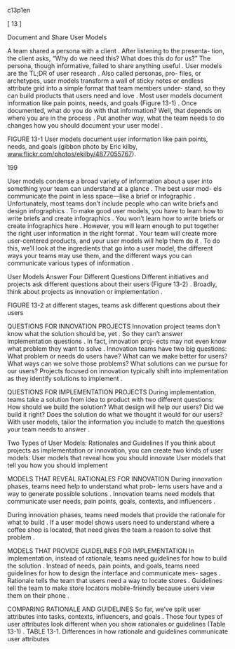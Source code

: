 c13p1en

[ 13 ]

Document and Share User Models

A team shared a persona with a client . After listening to the presenta- tion, the client asks, “Why do we need this? What does this do for us?” The persona, though informative, failed to share anything useful .
User models are the TL;DR of user research . Also called personas, pro- files, or archetypes, user models transform a wall of sticky notes or endless attribute grid into a simple format that team members under- stand, so they can build products that users need and love .
Most user models document information like pain points, needs, and goals (Figure 13-1) . Once documented, what do you do with that  information? Well, that depends on where you are in the process . Put another way, what  the team needs to do changes how you should document your user model .

FIGURE 13-1
User models document user information like pain points, needs, and goals (gibbon photo by Eric kilby, www.flickr.com/photos/ekilby/4877055767).

199


User models condense a broad variety of information about a user into something your team can understand at a glance .  The best user mod-   els communicate the point in less space—like a brief or infographic . Unfortunately, most teams don’t include people who  can  write  briefs and design infographics . To make good user models, you have to learn how to write briefs and create infographics .
You won’t learn how to write briefs or create infographics here . However, you will learn enough to put together the right user information in the right format . Your team will create more user-centered products, and your user models will help them do it .
To do this, we’ll look at the ingredients that go into a user model, the different ways your teams may use them, and the different ways you can communicate various types of information .

User Models Answer Four Different Questions
Different initiatives and projects ask different questions  about  their  users (Figure 13-2) . Broadly, think about projects as innovation or implementation .

FIGURE 13-2
at different stages, teams ask different questions about their users


QUESTIONS FOR INNOVATION PROJECTS
Innovation project teams don’t  know what the solution should be, yet .  So they can’t answer implementation questions . In fact, innovation proj- ects may not even know what problem they want to solve . Innovation teams have two big questions:
What problem or needs do users have? What can we make better for users?
What ways can we solve those problems? What solutions can we pursue for our users?
Projects focused on innovation typically shift into implementation  as they identify solutions to implement .

QUESTIONS FOR IMPLEMENTATION PROJECTS
During implementation, teams take a solution from idea to product with two different questions:
How should we build the solution? What design will help our users?
Did we build it right? Does the solution do what we thought it would for our users?
With user models, tailor the information you include to match the questions your team needs to answer .

Two Types of User Models:
Rationales and Guidelines
If you think about projects as implementation or innovation, you can create two kinds of user models:
User models that reveal how you should innovate
User models that tell you how you should implement

MODELS THAT REVEAL RATIONALES FOR INNOVATION
During innovation phases, teams need help to understand what  prob- lems users have and a way to generate possible solutions . Innovation teams need models that communicate user needs, pain points, goals, contexts, and influencers .


During innovation phases, teams need models that provide  the  rationale for what to build . If a user model shows users need to understand where a coffee shop is located, that need gives the team a reason to solve that problem .

MODELS THAT PROVIDE GUIDELINES FOR IMPLEMENTATION
In implementation, instead of rationale, teams need guidelines for how   to build the solution .  Instead of needs, pain points, and goals, teams  need guidelines for how to design the interface and communicate mes- sages . Rationale tells the team that users need a way to locate stores . Guidelines tell the team to make store locators mobile-friendly because users view them on their phone .

COMPARING RATIONALE AND GUIDELINES
So far, we’ve split user attributes into tasks, contexts, influencers, and goals . Those four types of user attributes look different when you show rationales or guidelines (Table 13-1) .
TABLE 13-1. Differences in how rationale and guidelines communicate user attributes
